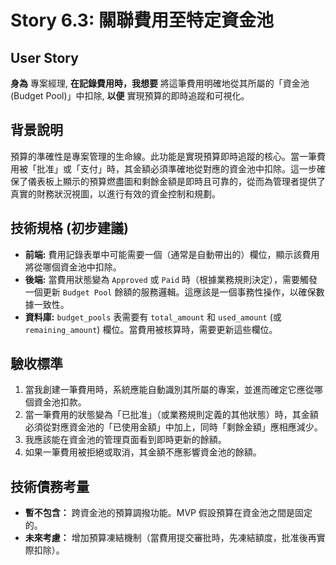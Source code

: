 # Story 6.3: 關聯費用至特定資金池

## User Story

**身為** 專案經理,
**在記錄費用時，我想要** 將這筆費用明確地從其所屬的「資金池 (Budget Pool)」中扣除,
**以便** 實現預算的即時追蹤和可視化。

## 背景說明
預算的準確性是專案管理的生命線。此功能是實現預算即時追蹤的核心。當一筆費用被「批准」或「支付」時，其金額必須準確地從對應的資金池中扣除。這一步確保了儀表板上顯示的預算燃盡圖和剩餘金額是即時且可靠的，從而為管理者提供了真實的財務狀況視圖，以進行有效的資金控制和規劃。

## 技術規格 (初步建議)
*   **前端:** 費用記錄表單中可能需要一個（通常是自動帶出的）欄位，顯示該費用將從哪個資金池中扣除。
*   **後端:** 當費用狀態變為 `Approved` 或 `Paid` 時（根據業務規則決定），需要觸發一個更新 `Budget Pool` 餘額的服務邏輯。這應該是一個事務性操作，以確保數據一致性。
*   **資料庫:** `budget_pools` 表需要有 `total_amount` 和 `used_amount` (或 `remaining_amount`) 欄位。當費用被核算時，需要更新這些欄位。

## 驗收標準
1.  當我創建一筆費用時，系統應能自動識別其所屬的專案，並進而確定它應從哪個資金池扣款。
2.  當一筆費用的狀態變為「已批准」（或業務規則定義的其他狀態）時，其金額必須從對應資金池的「已使用金額」中加上，同時「剩餘金額」應相應減少。
3.  我應該能在資金池的管理頁面看到即時更新的餘額。
4.  如果一筆費用被拒絕或取消，其金額不應影響資金池的餘額。

## 技術債務考量
*   **暫不包含：** 跨資金池的預算調撥功能。MVP 假設預算在資金池之間是固定的。
*   **未來考慮：** 增加預算凍結機制（當費用提交審批時，先凍結額度，批准後再實際扣除）。
